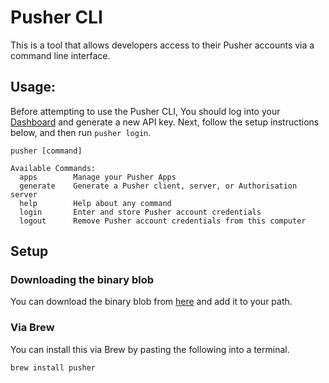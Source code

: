 # Pusher CLI
This is a tool that allows developers access to their Pusher accounts via a command line interface. 

## Usage:

Before attempting to use the Pusher CLI, You should log into your [Dashboard](dashboard.pusher.com/accounts/edit) 
and generate a new API key. Next, follow the setup instructions below, and then run `pusher login`.

```
pusher [command]

Available Commands:
  apps        Manage your Pusher Apps
  generate    Generate a Pusher client, server, or Authorisation server
  help        Help about any command
  login       Enter and store Pusher account credentials
  logout      Remove Pusher account credentials from this computer
  ```
  
## Setup

### Downloading the binary blob

You can download the binary blob from [here](#) and add it to your path. 

### Via Brew

You can install this via Brew by pasting the following into a terminal.
```
brew install pusher
```

